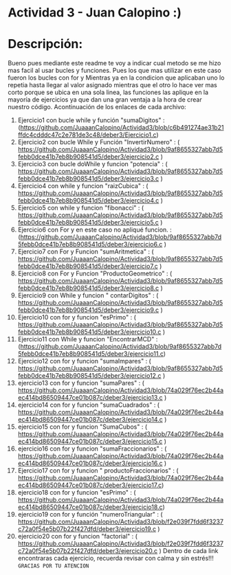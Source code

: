 # Actividad 3 - Juan Calopino :)
# Descripción: 
Bueno pues mediante este readme te voy a indicar cual metodo se me hizo mas facil al usar bucles y funciones. 
Pues los que mas utilizar en este caso fueron los bucles con for y Mientras ya en la condicion que aplicaban uno lo repetia hasta llegar al valor asignado mientras que el otro lo hace ver mas corto porque se ubica en una sola linea, las funciones las aplique en la mayoría de ejercicios ya que dan una gran ventaja a la hora de crear nuestro código. 
Acontinuación de los enlaces de cada archivo: 
1. Ejercicio1 con bucle while y función "sumaDigitos" : (https://github.com/JuaaanCalopino/Actividad3/blob/c6b491274ae31b21ffdc4cdddc47c2e781de3c48/deber3/Ejercicio1.c)
2. Ejercicio2 con bucle While y Función "InvertirNumero" : ( https://github.com/JuaaanCalopino/Actividad3/blob/9af8655327abb7d5febb0dce41b7eb8b908541d5/deber3/ejercicio2.c )
3. Ejercicio3 con bucle doWhile y funcion "potencia" : ( https://github.com/JuaaanCalopino/Actividad3/blob/9af8655327abb7d5febb0dce41b7eb8b908541d5/deber3/ejercicio3.c )
4. Ejercicio4 con while y funcion "raizCubica" : ( https://github.com/JuaaanCalopino/Actividad3/blob/9af8655327abb7d5febb0dce41b7eb8b908541d5/deber3/ejercicio4.c )
5. Ejercicio5 con while y funcion "fibonacci" : ( https://github.com/JuaaanCalopino/Actividad3/blob/9af8655327abb7d5febb0dce41b7eb8b908541d5/deber3/ejercicio5.c ) 
6. Ejercicio6 con For y en este caso no apliqué funcion. : (https://github.com/JuaaanCalopino/Actividad3/blob/9af8655327abb7d5febb0dce41b7eb8b908541d5/deber3/ejercicio6.c )
7. Ejercicio7 con For y Funcion "sumAritmetica" : ( https://github.com/JuaaanCalopino/Actividad3/blob/9af8655327abb7d5febb0dce41b7eb8b908541d5/deber3/ejercicio7.c )
8.  Ejercicio8 con For y Funcion "ProductoGeometrico" : ( https://github.com/JuaaanCalopino/Actividad3/blob/9af8655327abb7d5febb0dce41b7eb8b908541d5/deber3/ejercicio8.c )
9.  Ejercicio9 con While y funcion " contarDigitos" : ( https://github.com/JuaaanCalopino/Actividad3/blob/9af8655327abb7d5febb0dce41b7eb8b908541d5/deber3/ejercicio9.c )
10.  Ejercicio10 con for y funcion "esPrimo" : ( https://github.com/JuaaanCalopino/Actividad3/blob/9af8655327abb7d5febb0dce41b7eb8b908541d5/deber3/ejercicio10.c )
11.  Ejercicio11 con While y funcion "EncontrarMCD" : (https://github.com/JuaaanCalopino/Actividad3/blob/9af8655327abb7d5febb0dce41b7eb8b908541d5/deber3/ejercicio11.c)
12.  Ejercicio12 con for y funcion "sumaImpares" : ( https://github.com/JuaaanCalopino/Actividad3/blob/9af8655327abb7d5febb0dce41b7eb8b908541d5/deber3/ejercicio12.c )
13.  ejercicio13 con for y funcion "sumaPares" : ( https://github.com/JuaaanCalopino/Actividad3/blob/74a029f76ec2b44aec414bd86509447ce01b087c/deber3/ejercicio13.c )
14.  ejercicio14 con for y funcion "sumaCuadrados" : ( https://github.com/JuaaanCalopino/Actividad3/blob/74a029f76ec2b44aec414bd86509447ce01b087c/deber3/ejercicio14.c )
15.  ejercicio15 con  for y funcion "SumaCubos" : ( https://github.com/JuaaanCalopino/Actividad3/blob/74a029f76ec2b44aec414bd86509447ce01b087c/deber3/ejercicio15.c )
16.  ejercicio16 con for y funcion "sumaFraccionarios" : ( https://github.com/JuaaanCalopino/Actividad3/blob/74a029f76ec2b44aec414bd86509447ce01b087c/deber3/ejercicio16.c )
17.  Ejercicio17 con for y funcion " productoFraccionarios" : ( https://github.com/JuaaanCalopino/Actividad3/blob/74a029f76ec2b44aec414bd86509447ce01b087c/deber3/ejercicio17.c)
18.  ejercicio18 con for y funcion "esPrimo" : ( https://github.com/JuaaanCalopino/Actividad3/blob/74a029f76ec2b44aec414bd86509447ce01b087c/deber3/ejercicio18.c)
19.  ejercicio19 con for y función "numeroTriangular" : ( https://github.com/JuaaanCalopino/Actividad3/blob/f2e039f7fdd6f3237c72a0f54e5b07b22f427dfd/deber3/ejercicio19.c )
20.  ejercicio20 con for y funcion "factorial" : ( https://github.com/JuaaanCalopino/Actividad3/blob/f2e039f7fdd6f3237c72a0f54e5b07b22f427dfd/deber3/ejercicio20.c )
Dentro de cada link encontraras cada ejercicio, recuerda revisar con calma y sin estrés!!!
`GRACIAS POR TU ATENCION` 
